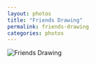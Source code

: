 ```yaml
---
layout: photos
title: "Friends Drawing"  
permalink: friends-drawing  
categories: photos
---
```

![Friends Drawing](http://jonkit.ca/cdn/photos/2017-01-14-friends-drawing.jpeg)
